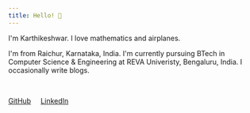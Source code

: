 ```yaml
---
title: Hello! 👋
---
```



I'm Karthikeshwar. I love mathematics and airplanes.

I'm from Raichur, Karnataka, India. I'm currently pursuing BTech in Computer Science & Engineering at REVA Univeristy, Bengaluru, India. 
I occasionally write blogs. 

<br>

[GitHub](https://github.com/Karthikeshwar1) &nbsp; &nbsp; [LinkedIn](https://www.linkedin.com/in/karthikeshwar/)

<br>
